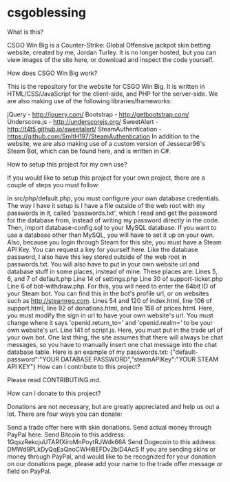 # csgoblessing

What is this?

CSGO Win Big is a Counter-Strike: Global Offensive jackpot skin betting website, created by me, Jordan Turley. It is no longer hosted, but you can view images of the site here, or download and inspect the code yourself.

How does CSGO Win Big work?

This is the repository for the website for CSGO Win Big. It is written in HTML/CSS/JavaScript for the client-side, and PHP for the server-side.
We are also making use of the following libraries/frameworks:

jQuery - http://jquery.com/
Bootstrap - http://getbootstrap.com/
Underscore.js - http://underscorejs.org/
SweetAlert - http://t4t5.github.io/sweetalert/
SteamAuthentication - https://github.com/SmItH197/SteamAuthentication
In addition to the website, we are also making use of a custom version of Jessecar96's Steam Bot, which can be found here, and is written in C#.

How to setup this project for my own use?

If you would like to setup this project for your own project, there are a couple of steps you must follow:

In src/php/default.php, you must configure your own database credentials. The way I have it setup is I have a file outside of the web root with my passwords in it, called 'passwords.txt', which I read and get the password for the database from, instead of writing my password directly in the code. Then, import database-config.sql to your MySQL database. If you want to use a database other than MySQL, you will have to set it up on your own.
Also, because you login through Steam for this site, you must have a Steam API Key. You can request a key for yourself here. Like the database password, I also have this key stored outside of the web root in passwords.txt.
You will also have to put in your own website url and database stuff in some places, instead of mine. These places are:
Lines 5, 6, and 7 of default.php
Line 14 of settings.php
Line 30 of support-ticket.php
Line 6 of bot-withdraw.php. For this, you will need to enter the 64bit ID of your Steam bot. You can find this in the bot's profile url, or on websites such as http://steamrep.com.
Lines 54 and 120 of index.html, line 106 of support.html, line 92 of donations.html, and line 158 of prices.html. Here, you must modify the sign in url to have your own website's url. You must change where it says 'openid.return_to=' and 'openid.realm=' to be your own website's url.
Line 141 of script.js. Here, you must put in the trade url of your own bot.
One last thing, the site assumes that there will always be chat messages, so you have to manually insert one chat message into the chat database table.
Here is an example of my passwords.txt:
{"default-password":"YOUR DATABASE PASSWORD","steamAPIKey":"YOUR STEAM API KEY"}
How can I contribute to this project?

Please read CONTRIBUTING.md.

How can I donate to this project?

Donations are not necessary, but are greatly appreciated and help us out a lot. There are four ways you can donate:

Send a trade offer here with skin donations.
Send actual money through PayPal here.
Send Bitcoin to this address: 1GqszRekcjuUTARfXiroMnPoytRJWdk66A
Send Dogecoin to this address: DMWd9PLkDyQqEaQnoCWHi8EFDv2biD4AcS
If you are sending skins or money through PayPal, and would like to be recognized for your donation on our donations page, please add your name to the trade offer message or field on PayPal.
